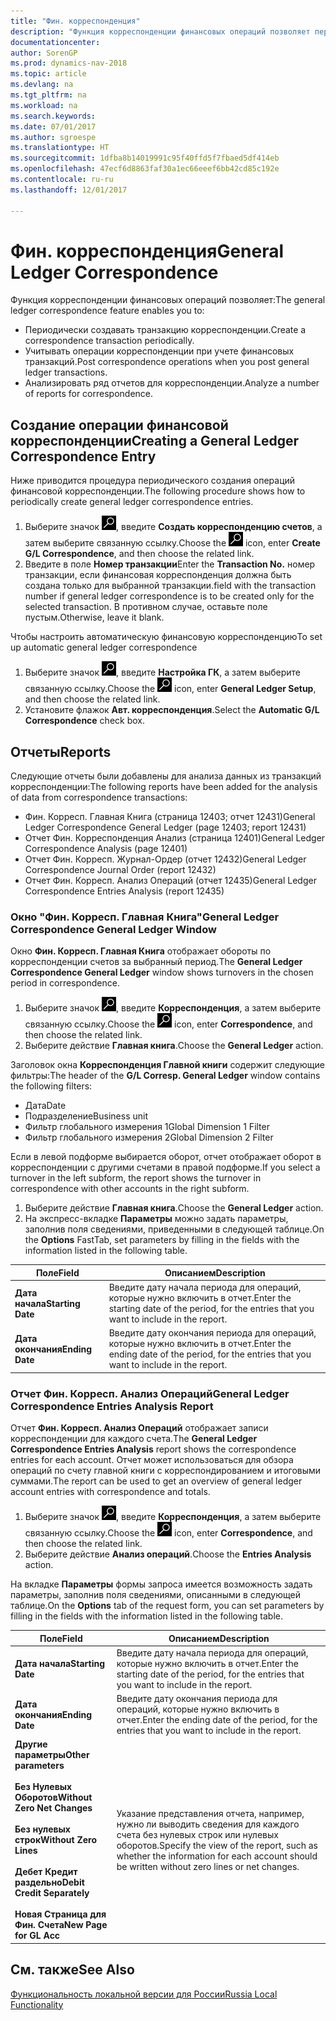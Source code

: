 ```yaml
---
title: "Фин. корреспонденция"
description: "Функция корреспонденции финансовых операций позволяет периодически создавать транзакцию корреспонденции, учитывать операции корреспонденции при учете транзакций главной книги и анализировать ряд отчетов для корреспонденции."
documentationcenter: 
author: SorenGP
ms.prod: dynamics-nav-2018
ms.topic: article
ms.devlang: na
ms.tgt_pltfrm: na
ms.workload: na
ms.search.keywords: 
ms.date: 07/01/2017
ms.author: sgroespe
ms.translationtype: HT
ms.sourcegitcommit: 1dfba8b14019991c95f40ffd5f7fbaed5df414eb
ms.openlocfilehash: 47ecf6d8863faf30a1ec66eeef6bb42cd85c192e
ms.contentlocale: ru-ru
ms.lasthandoff: 12/01/2017

---
```

# <a name="general-ledger-correspondence"></a><span data-ttu-id="bf315-103">Фин. корреспонденция</span><span class="sxs-lookup"><span data-stu-id="bf315-103">General Ledger Correspondence</span></span>
<span data-ttu-id="bf315-104">Функция корреспонденции финансовых операций позволяет:</span><span class="sxs-lookup"><span data-stu-id="bf315-104">The general ledger correspondence feature enables you to:</span></span>  

- <span data-ttu-id="bf315-105">Периодически создавать транзакцию корреспонденции.</span><span class="sxs-lookup"><span data-stu-id="bf315-105">Create a correspondence transaction periodically.</span></span>  
- <span data-ttu-id="bf315-106">Учитывать операции корреспонденции при учете финансовых транзакций.</span><span class="sxs-lookup"><span data-stu-id="bf315-106">Post correspondence operations when you post general ledger transactions.</span></span>  
- <span data-ttu-id="bf315-107">Анализировать ряд отчетов для корреспонденции.</span><span class="sxs-lookup"><span data-stu-id="bf315-107">Analyze a number of reports for correspondence.</span></span>  

## <a name="creating-a-general-ledger-correspondence-entry"></a><span data-ttu-id="bf315-108">Создание операции финансовой корреспонденции</span><span class="sxs-lookup"><span data-stu-id="bf315-108">Creating a General Ledger Correspondence Entry</span></span>  
<span data-ttu-id="bf315-109">Ниже приводится процедура периодического создания операций финансовой корреспонденции.</span><span class="sxs-lookup"><span data-stu-id="bf315-109">The following procedure shows how to periodically create general ledger correspondence entries.</span></span>  

1.  <span data-ttu-id="bf315-110">Выберите значок ![Поиск страницы или отчета](../../media/ui-search/search_small.png "Значок поиска страницы или отчета"), введите **Создать корреспонденцию счетов**, а затем выберите связанную ссылку.</span><span class="sxs-lookup"><span data-stu-id="bf315-110">Choose the ![Search for Page or Report](../../media/ui-search/search_small.png "Search for Page or Report icon") icon, enter **Create G/L Correspondence**, and then choose the related link.</span></span>  
2.  <span data-ttu-id="bf315-111">Введите в поле **Номер транзакции**</span><span class="sxs-lookup"><span data-stu-id="bf315-111">Enter the **Transaction No.**</span></span> <span data-ttu-id="bf315-112">номер транзакции, если финансовая корреспонденция должна быть создана только для выбранной транзакции.</span><span class="sxs-lookup"><span data-stu-id="bf315-112">field with the transaction number if general ledger correspondence is to be created only for the selected transaction.</span></span> <span data-ttu-id="bf315-113">В противном случае, оставьте поле пустым.</span><span class="sxs-lookup"><span data-stu-id="bf315-113">Otherwise, leave it blank.</span></span>  

<span data-ttu-id="bf315-114">Чтобы настроить автоматическую финансовую корреспонденцию</span><span class="sxs-lookup"><span data-stu-id="bf315-114">To set up automatic general ledger correspondence</span></span>  

1.  <span data-ttu-id="bf315-115">Выберите значок ![Поиск страницы или отчета](../../media/ui-search/search_small.png "Значок поиска страницы или отчета"), введите **Настройка ГК**, а затем выберите связанную ссылку.</span><span class="sxs-lookup"><span data-stu-id="bf315-115">Choose the ![Search for Page or Report](../../media/ui-search/search_small.png "Search for Page or Report icon") icon, enter **General Ledger Setup**, and then choose the related link.</span></span>
2. <span data-ttu-id="bf315-116">Установите флажок **Авт. корреспонденция**.</span><span class="sxs-lookup"><span data-stu-id="bf315-116">Select the **Automatic G/L Correspondence** check box.</span></span>  

## <a name="reports"></a><span data-ttu-id="bf315-117">Отчеты</span><span class="sxs-lookup"><span data-stu-id="bf315-117">Reports</span></span>  
<span data-ttu-id="bf315-118">Следующие отчеты были добавлены для анализа данных из транзакций корреспонденции:</span><span class="sxs-lookup"><span data-stu-id="bf315-118">The following reports have been added for the analysis of data from correspondence transactions:</span></span>  

- <span data-ttu-id="bf315-119">Фин. Корресп. Главная Книга (страница 12403; отчет 12431)</span><span class="sxs-lookup"><span data-stu-id="bf315-119">General Ledger Correspondence General Ledger (page 12403; report 12431)</span></span>  
- <span data-ttu-id="bf315-120">Отчет Фин. Корреспонденция Анализ (страница 12401)</span><span class="sxs-lookup"><span data-stu-id="bf315-120">General Ledger Correspondence Analysis (page 12401)</span></span>  
- <span data-ttu-id="bf315-121">Отчет Фин. Корресп. Журнал-Ордер (отчет 12432)</span><span class="sxs-lookup"><span data-stu-id="bf315-121">General Ledger Correspondence Journal Order (report 12432)</span></span>  
- <span data-ttu-id="bf315-122">Отчет Фин. Корресп. Анализ Операций (отчет 12435)</span><span class="sxs-lookup"><span data-stu-id="bf315-122">General Ledger Correspondence Entries Analysis (report 12435)</span></span>  

### <a name="general-ledger-correspondence-general-ledger-window"></a><span data-ttu-id="bf315-123">Окно "Фин. Корресп. Главная Книга"</span><span class="sxs-lookup"><span data-stu-id="bf315-123">General Ledger Correspondence General Ledger Window</span></span>  
<span data-ttu-id="bf315-124">Окно **Фин. Корресп. Главная Книга** отображает обороты по корреспонденции счетов за выбранный период.</span><span class="sxs-lookup"><span data-stu-id="bf315-124">The **General Ledger Correspondence General Ledger** window shows turnovers in the chosen period in correspondence.</span></span>  

1. <span data-ttu-id="bf315-125">Выберите значок ![Поиск страницы или отчета](../../media/ui-search/search_small.png "Значок поиска страницы или отчета"), введите **Корреспонденция**, а затем выберите связанную ссылку.</span><span class="sxs-lookup"><span data-stu-id="bf315-125">Choose the ![Search for Page or Report](../../media/ui-search/search_small.png "Search for Page or Report icon") icon, enter **Correspondence**, and then choose the related link.</span></span>  
2. <span data-ttu-id="bf315-126">Выберите действие **Главная книга**.</span><span class="sxs-lookup"><span data-stu-id="bf315-126">Choose the **General Ledger** action.</span></span>  

<span data-ttu-id="bf315-127">Заголовок окна **Корреспонденция Главной книги** содержит следующие фильтры:</span><span class="sxs-lookup"><span data-stu-id="bf315-127">The header of the **G/L Corresp. General Ledger** window contains the following filters:</span></span>  

- <span data-ttu-id="bf315-128">Дата</span><span class="sxs-lookup"><span data-stu-id="bf315-128">Date</span></span>  
- <span data-ttu-id="bf315-129">Подразделение</span><span class="sxs-lookup"><span data-stu-id="bf315-129">Business unit</span></span>  
- <span data-ttu-id="bf315-130">Фильтр глобального измерения 1</span><span class="sxs-lookup"><span data-stu-id="bf315-130">Global Dimension 1 Filter</span></span>  
- <span data-ttu-id="bf315-131">Фильтр глобального измерения 2</span><span class="sxs-lookup"><span data-stu-id="bf315-131">Global Dimension 2 Filter</span></span>  

<span data-ttu-id="bf315-132">Если в левой подформе выбирается оборот, отчет отображает оборот в корреспонденции с другими счетами в правой подформе.</span><span class="sxs-lookup"><span data-stu-id="bf315-132">If you select a turnover in the left subform, the report shows the turnover in correspondence with other accounts in the right subform.</span></span>  

1. <span data-ttu-id="bf315-133">Выберите действие **Главная книга**.</span><span class="sxs-lookup"><span data-stu-id="bf315-133">Choose the **General Ledger** action.</span></span>
2. <span data-ttu-id="bf315-134">На экспресс-вкладке **Параметры** можно задать параметры, заполнив поля сведениями, приведенными в следующей таблице.</span><span class="sxs-lookup"><span data-stu-id="bf315-134">On the **Options** FastTab, set parameters by filling in the fields with the information listed in the following table.</span></span>  

|<span data-ttu-id="bf315-135">Поле</span><span class="sxs-lookup"><span data-stu-id="bf315-135">Field</span></span>|<span data-ttu-id="bf315-136">Описанием</span><span class="sxs-lookup"><span data-stu-id="bf315-136">Description</span></span>|  
|--------------|-----------------|  
|<span data-ttu-id="bf315-137">**Дата начала**</span><span class="sxs-lookup"><span data-stu-id="bf315-137">**Starting Date**</span></span>|<span data-ttu-id="bf315-138">Введите дату начала периода для операций, которые нужно включить в отчет.</span><span class="sxs-lookup"><span data-stu-id="bf315-138">Enter the starting date of the period, for the entries that you want to include in the report.</span></span>|  
|<span data-ttu-id="bf315-139">**Дата окончания**</span><span class="sxs-lookup"><span data-stu-id="bf315-139">**Ending Date**</span></span>|<span data-ttu-id="bf315-140">Введите дату окончания периода для операций, которые нужно включить в отчет.</span><span class="sxs-lookup"><span data-stu-id="bf315-140">Enter the ending date of the period, for the entries that you want to include in the report.</span></span>|  

### <a name="general-ledger-correspondence-entries-analysis-report"></a><span data-ttu-id="bf315-141">Отчет Фин. Корресп. Анализ Операций</span><span class="sxs-lookup"><span data-stu-id="bf315-141">General Ledger Correspondence Entries Analysis Report</span></span>  
<span data-ttu-id="bf315-142">Отчет **Фин. Корресп. Анализ Операций** отображает записи корреспонденции для каждого счета.</span><span class="sxs-lookup"><span data-stu-id="bf315-142">The **General Ledger Correspondence Entries Analysis** report shows the correspondence entries for each account.</span></span> <span data-ttu-id="bf315-143">Отчет может использоваться для обзора операций по счету главной книги с корреспондированием и итоговыми суммами.</span><span class="sxs-lookup"><span data-stu-id="bf315-143">The report can be used to get an overview of general ledger account entries with correspondence and totals.</span></span>  

1. <span data-ttu-id="bf315-144">Выберите значок ![Поиск страницы или отчета](../../media/ui-search/search_small.png "Значок поиска страницы или отчета"), введите **Корреспонденция**, а затем выберите связанную ссылку.</span><span class="sxs-lookup"><span data-stu-id="bf315-144">Choose the ![Search for Page or Report](../../media/ui-search/search_small.png "Search for Page or Report icon") icon, enter **Correspondence**, and then choose the related link.</span></span>  
2. <span data-ttu-id="bf315-145">Выберите действие **Анализ операций**.</span><span class="sxs-lookup"><span data-stu-id="bf315-145">Choose the **Entries Analysis** action.</span></span>   

<span data-ttu-id="bf315-146">На вкладке **Параметры** формы запроса имеется возможность задать параметры, заполнив поля сведениями, описанными в следующей таблице.</span><span class="sxs-lookup"><span data-stu-id="bf315-146">On the **Options** tab of the request form, you can set parameters by filling in the fields with the information listed in the following table.</span></span>  

|<span data-ttu-id="bf315-147">Поле</span><span class="sxs-lookup"><span data-stu-id="bf315-147">Field</span></span>|<span data-ttu-id="bf315-148">Описанием</span><span class="sxs-lookup"><span data-stu-id="bf315-148">Description</span></span>|  
|-----------|-----------------|  
|<span data-ttu-id="bf315-149">**Дата начала**</span><span class="sxs-lookup"><span data-stu-id="bf315-149">**Starting Date**</span></span>|<span data-ttu-id="bf315-150">Введите дату начала периода для операций, которые нужно включить в отчет.</span><span class="sxs-lookup"><span data-stu-id="bf315-150">Enter the starting date of the period, for the entries that you want to include in the report.</span></span>|  
|<span data-ttu-id="bf315-151">**Дата окончания**</span><span class="sxs-lookup"><span data-stu-id="bf315-151">**Ending Date**</span></span>|<span data-ttu-id="bf315-152">Введите дату окончания периода для операций, которые нужно включить в отчет.</span><span class="sxs-lookup"><span data-stu-id="bf315-152">Enter the ending date of the period, for the entries that you want to include in the report.</span></span>|  
|<span data-ttu-id="bf315-153">**Другие параметры**</span><span class="sxs-lookup"><span data-stu-id="bf315-153">**Other parameters**</span></span><br /><br /> <span data-ttu-id="bf315-154">**Без Нулевых Оборотов**</span><span class="sxs-lookup"><span data-stu-id="bf315-154">**Without Zero Net Changes**</span></span><br /><br /> <span data-ttu-id="bf315-155">**Без нулевых строк**</span><span class="sxs-lookup"><span data-stu-id="bf315-155">**Without Zero Lines**</span></span><br /><br /> <span data-ttu-id="bf315-156">**Дебет Кредит раздельно**</span><span class="sxs-lookup"><span data-stu-id="bf315-156">**Debit Credit Separately**</span></span><br /><br /> <span data-ttu-id="bf315-157">**Новая Страница для Фин. Счета**</span><span class="sxs-lookup"><span data-stu-id="bf315-157">**New Page for GL Acc**</span></span>|<span data-ttu-id="bf315-158">Указание представления отчета, например, нужно ли выводить сведения для каждого счета без нулевых строк или нулевых оборотов.</span><span class="sxs-lookup"><span data-stu-id="bf315-158">Specify the view of the report, such as whether the information for each account should be written without zero lines or net changes.</span></span>|

## <a name="see-also"></a><span data-ttu-id="bf315-159">См. также</span><span class="sxs-lookup"><span data-stu-id="bf315-159">See Also</span></span>
[<span data-ttu-id="bf315-160">Функциональность локальной версии для России</span><span class="sxs-lookup"><span data-stu-id="bf315-160">Russia Local Functionality</span></span>](russia-local-functionality.md)

